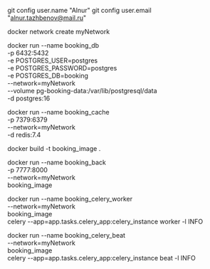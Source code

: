 git config user.name "Alnur"
git config user.email "alnur.tazhbenov@mail.ru"

docker network create myNetwork

docker run --name booking_db \
    -p 6432:5432 \
    -e POSTGRES_USER=postgres \
    -e POSTGRES_PASSWORD=postgres \
    -e POSTGRES_DB=booking \
    --network=myNetwork \
    --volume pg-booking-data:/var/lib/postgresql/data \
    -d postgres:16

docker run --name booking_cache \
    -p 7379:6379 \
    --network=myNetwork \
    -d redis:7.4

docker build -t booking_image .

docker run --name booking_back \
    -p 7777:8000 \
    --network=myNetwork \
    booking_image

docker run --name booking_celery_worker \
    --network=myNetwork \
    booking_image \
    celery --app=app.tasks.celery_app:celery_instance worker -l INFO

docker run --name booking_celery_beat \
    --network=myNetwork \
    booking_image \
    celery --app=app.tasks.celery_app:celery_instance beat -l INFO
